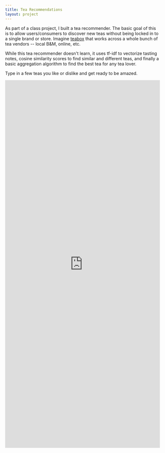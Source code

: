 ```yaml
---
title: Tea Recommendations
layout: project
---
```

As part of a class project, I built a tea recommender. The basic goal of this is to allow users/consumers to discover new teas without being locked in to a single brand or store. Imagine [teabox](http://teabox.com) that works across a whole bunch of tea vendors -- local B&M, online, etc. 

While this tea recommender doesn't learn, it uses tf-idf to vectorize tasting notes, cosine similarity scores to find similar and different teas, and finally a basic aggregation algorithm to find the best tea for any tea lover. 

Type in a few teas you like or dislike and get ready to be amazed. 

<iframe id="shinyframe" width="100%" height="1200px" frameborder="0" src="https://sameermanek.shinyapps.io/TeaRecommender/"></iframe>

